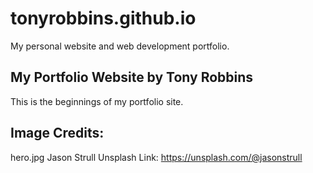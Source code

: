 # tonyrobbins.github.io
My personal website and web development portfolio.

My Portfolio Website by Tony Robbins
------------------------------------

This is the beginnings of my portfolio site.



Image Credits:
--------------
hero.jpg Jason Strull 
Unsplash Link: https://unsplash.com/@jasonstrull
